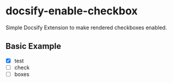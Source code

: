# docsify-enable-checkbox
Simple Docsify Extension to make rendered checkboxes enabled.

## Basic Example

- [x] test
- [ ] check
- [ ] boxes